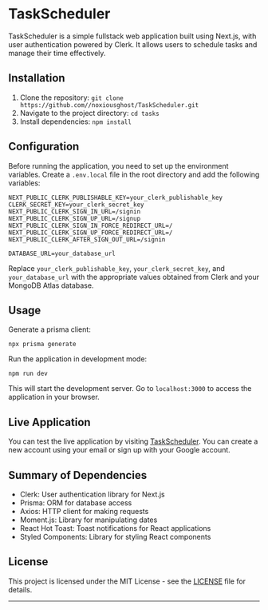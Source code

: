 # TaskScheduler

TaskScheduler is a simple fullstack web application built using Next.js, with user authentication powered by Clerk. It allows users to schedule tasks and manage their time effectively.

## Installation

1. Clone the repository: `git clone https://github.com//noxiousghost/TaskScheduler.git`
2. Navigate to the project directory: `cd tasks`
3. Install dependencies: `npm install`

## Configuration

Before running the application, you need to set up the environment variables. Create a `.env.local` file in the root directory and add the following variables:

```
NEXT_PUBLIC_CLERK_PUBLISHABLE_KEY=your_clerk_publishable_key
CLERK_SECRET_KEY=your_clerk_secret_key
NEXT_PUBLIC_CLERK_SIGN_IN_URL=/signin
NEXT_PUBLIC_CLERK_SIGN_UP_URL=/signup
NEXT_PUBLIC_CLERK_SIGN_IN_FORCE_REDIRECT_URL=/
NEXT_PUBLIC_CLERK_SIGN_UP_FORCE_REDIRECT_URL=/
NEXT_PUBLIC_CLERK_AFTER_SIGN_OUT_URL=/signin

DATABASE_URL=your_database_url
```

Replace `your_clerk_publishable_key`, `your_clerk_secret_key`, and `your_database_url` with the appropriate values obtained from Clerk and your MongoDB Atlas database.

## Usage

Generate a prisma client:

```
npx prisma generate
```

Run the application in development mode:

```
npm run dev
```

This will start the development server. Go to `localhost:3000` to access the application in your browser.

## Live Application

You can test the live application by visiting [TaskScheduler](https://task.sapkotanarayan.com.np/). You can create a new account using your email or sign up with your Google account.

## Summary of Dependencies

- Clerk: User authentication library for Next.js
- Prisma: ORM for database access
- Axios: HTTP client for making requests
- Moment.js: Library for manipulating dates
- React Hot Toast: Toast notifications for React applications
- Styled Components: Library for styling React components

## License

This project is licensed under the MIT License - see the [LICENSE](LICENSE) file for details.

---
